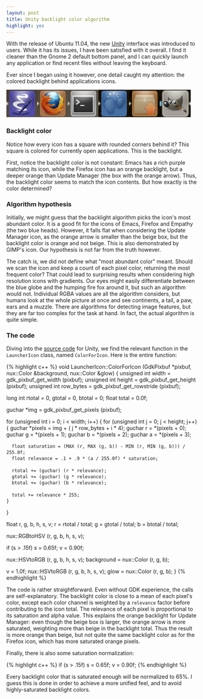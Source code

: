 ```yaml
---
layout: post
title: Unity backlight color algorithm
highlight: yes
---
```


With the release of Ubuntu 11.04, the new [Unity][] interface was
introduced to users.  While it has its issues, I have been satisfied
with it overall.  I find it cleaner than the Gnome 2 default bottom
panel, and I can quickly launch any application or find recent files
without leaving the keyboard.

Ever since I began using it however, one detail caught my attention:
the colored backlight behind applications icons.

![Unity backlight zoom](/img/posts/unity.png)

### Backlight color

Notice how every icon has a square with rounded corners behind it?
This square is colored for currently open applications.  This is the
backlight.

First, notice the backlight color is not constant: Emacs has a rich
purple matching its icon, while the Firefox icon has an orange
backlight, but a deeper orange than Update Manager (the box with the
orange arrow).  Thus, the backlight color seems to match the icon
contents.  But how exactly is the color determined?

### Algorithm hypothesis

Initially, we might guess that the backlight algorithm picks the
icon's most abundant color.  It is a good fit for the icons of Emacs,
Firefox and Empathy (the two blue heads).  However, it falls flat when
considering the Update Manager icon, as the orange arrow is smaller
than the beige box, but the backlight color is orange and not beige.
This is also demonstrated by GIMP's icon.  Our hypothesis is not far
from the truth however.

The catch is, we did not define what "most abundant color" meant.
Should we scan the icon and keep a count of each pixel color,
returning the most frequent color?  That could lead to surprising
results when considering high resolution icons with gradients. Our
eyes might easily differentiate between the blue globe and the humping
fire fox around it, but such an algorithm would not.  Individual RGBA
values are all the algorithm considers, but humans look at the whole
picture at once and see continents, a tail, a paw, ears and a muzzle.
There are algorithms for detecting image features, but they are far
too complex for the task at hand.  In fact, the actual algorithm is
quite simple.

### The code

Diving into the [source code][code] for Unity, we find the relevant function
in the `LauncherIcon` class, named `ColorForIcon`.  Here is
the entire function:

{% highlight c++ %}
void LauncherIcon::ColorForIcon (GdkPixbuf *pixbuf,
                                 nux::Color &background,
                                 nux::Color &glow)
{
  unsigned int width = gdk_pixbuf_get_width (pixbuf);
  unsigned int height = gdk_pixbuf_get_height (pixbuf);
  unsigned int row_bytes = gdk_pixbuf_get_rowstride (pixbuf);

  long int rtotal = 0, gtotal = 0, btotal = 0;
  float total = 0.0f;


  guchar *img = gdk_pixbuf_get_pixels (pixbuf);

  for (unsigned int i = 0; i < width; i++)
  {
    for (unsigned int j = 0; j < height; j++)
    {
      guchar *pixels = img + ( j * row_bytes + i * 4);
      guchar r = *(pixels + 0);
      guchar g = *(pixels + 1);
      guchar b = *(pixels + 2);
      guchar a = *(pixels + 3);

      float saturation = (MAX (r, MAX (g, b)) - MIN (r, MIN (g, b))) / 255.0f;
      float relevance = .1 + .9 * (a / 255.0f) * saturation;

      rtotal += (guchar) (r * relevance);
      gtotal += (guchar) (g * relevance);
      btotal += (guchar) (b * relevance);

      total += relevance * 255;
    }
  }

  float r, g, b, h, s, v;
  r = rtotal / total;
  g = gtotal / total;
  b = btotal / total;

  nux::RGBtoHSV (r, g, b, h, s, v);

  if (s > .15f)
    s = 0.65f;
  v = 0.90f;

  nux::HSVtoRGB (r, g, b, h, s, v);
  background = nux::Color (r, g, b);

  v = 1.0f;
  nux::HSVtoRGB (r, g, b, h, s, v);
  glow = nux::Color (r, g, b);
}
{% endhighlight %}

The code is rather straightforward.  Even without GDK experience, the
calls are self-explanatory.  The backlight color is close to a mean of
each pixel's color, except each color channel is weighted by a
`relevance` factor before contributing to the icon total.  The
relevance of each pixel is proportional to its saturation and alpha
value.  This explains the orange backlight for Update Manager: even
though the beige box is larger, the orange arrow is more saturated,
weighting more than beige in the backlight total.  Thus the result is
more orange than beige, but not quite the same backlight color as for
the Firefox icon, which has more saturated orange pixels.

Finally, there is also some saturation normalization:

{% highlight c++ %}
if (s > .15f)
    s = 0.65f;
  v = 0.90f;
{% endhighlight %}

Every backlight color that is saturated enough will be normalized to
65%.  I guess this is done in order to achieve a more unified feel, and
to avoid highly-saturated backlight colors.

[Unity]: http://unity.ubuntu.com/
[code]: http://bazaar.launchpad.net/~ubuntu-branches/ubuntu/natty/unity/natty/view/head:/src/LauncherIcon.cpp#L223
